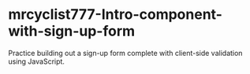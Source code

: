 # mrcyclist777-Intro-component-with-sign-up-form
Practice building out a sign-up form complete with client-side validation using JavaScript.

